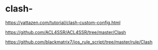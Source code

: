 # clash-

https://yattazen.com/tutorial/clash-custom-config.html

https://github.com/ACL4SSR/ACL4SSR/tree/master/Clash

https://github.com/blackmatrix7/ios_rule_script/tree/master/rule/Clash
